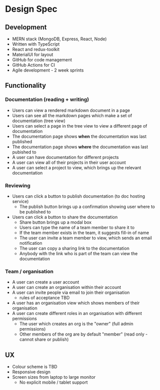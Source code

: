 # Design Spec

## Development

* MERN stack (MongoDB, Express, React, Node) 
* Written with TypeScript
* React and redux-toolkit
* MaterialUI for layout
* GitHub for code management
* GitHub Actions for CI
* Agile development - 2 week sprints

## Functionality

### Documentation (reading + writing)

* Users can view a rendered markdown document in a page
* Users can see all the markdown pages which make a set of documentation (tree view)
* Users can select a page in the tree view to view a different page of documentation
* The documentation page shows **when** the documentation was last published
* The documentation page shows **where** the documentation was last pubished to
* A user can have documentation for different projects
* A user can view all of their projects in their user account
* A user can select a project to view, which brings up the relevant documentation

### Reviewing

* Users can click a button to publish documentation (to doc hosting service)
  * The publish button brings up a confirmation showing user where to be published to
* Users can click a button to share the documentation
  * Share button brings up a modal box
  * Users can type the name of a team member to share it to
  * If the team member exists in the team, it suggests fill-in of name
  * The user can invite a team member to view, which sends an email notification
  * The user can copy a sharing link to the documentation
  * Anybody with the link who is part of the team can view the documentation

### Team / organisation

* A user can create a user account
* A user can create an organisation within their account
* A user can invite people via email to join their organisation
  * rules of acceptance TBD
* A user has an organisation view which shows members of their organisation
* A user can create different roles in an organisation with different permissions
  * The user which creates an org is the "owner" (full admin permissions)
  * Other members of the org are by default "member" (read only - cannot share or publish)

## UX

* Colour scheme is TBD
* Responsive design
* Screen sizes from laptop to large monitor
  * No explicit mobile / tablet support
